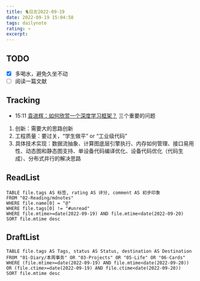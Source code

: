 ```yaml
---
title: 🐈日志2022-09-19
date: 2022-09-19 15:04:58
tags: dailynote
rating: ⭐️
excerpt: 
---
```

## TODO
- [x] 多喝水，避免久坐不动
- [ ] 阅读一篇文献

## Tracking

- 15:11 [袁进辉：如何欣赏一个深度学习框架？](https://zhuanlan.zhihu.com/p/117269565)
三个重要的问题
1. 创新：需要大的思路创新
2. 工程质量：要过关，“学生做平” or “工业级代码”
3. 具体技术实现：数据流抽象、计算图底层引擎执行、内存如何管理、接口易用性、动态图和静态图支持、单设备代码编译优化、设备代码优化（代码生成）、分布式并行的解决思路

## ReadList 
<!--此处显示今日已阅读文献-->
```dataview
TABLE file.tags AS 标签, rating AS 评分, comment AS 初步印象
FROM "02-Reading/mdnotes"
WHERE file.name[0] = "@"
WHERE file.tags[0] != "#unread"
WHERE file.mtime>=date(2022-09-19) AND file.mtime<date(2022-09-20)
SORT file.mtime desc
```

## DraftList
<!--此处显示今日新增或修改的草稿或其它非文献笔记文件-->

```dataview
TABLE file.tags AS Tags, status AS Status, destination AS Destination
FROM "01-Diary/本周事务" OR "03-Projects" OR "05-Life" OR "06-Cards"
WHERE (file.mtime>=date(2022-09-19) AND file.mtime<date(2022-09-20)) OR (file.ctime>=date(2022-09-19) AND file.ctime<date(2022-09-20))
SORT file.mtime desc
```